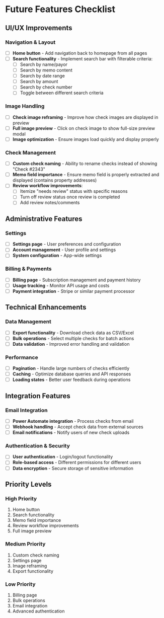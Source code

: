 # Future Features Checklist

## UI/UX Improvements

### Navigation & Layout
- [ ] **Home button** - Add navigation back to homepage from all pages
- [ ] **Search functionality** - Implement search bar with filterable criteria:
  - [ ] Search by name/payor
  - [ ] Search by memo content
  - [ ] Search by date range
  - [ ] Search by amount
  - [ ] Search by check number
  - [ ] Toggle between different search criteria

### Image Handling
- [ ] **Check image reframing** - Improve how check images are displayed in preview
- [ ] **Full image preview** - Click on check image to show full-size preview modal
- [ ] **Image optimization** - Ensure images load quickly and display properly

### Check Management
- [ ] **Custom check naming** - Ability to rename checks instead of showing "Check #2343"
- [ ] **Memo field importance** - Ensure memo field is properly extracted and displayed (contains property addresses)
- [ ] **Review workflow improvements**:
  - [ ] Itemize "needs review" status with specific reasons
  - [ ] Turn off review status once review is completed
  - [ ] Add review notes/comments

## Administrative Features

### Settings
- [ ] **Settings page** - User preferences and configuration
- [ ] **Account management** - User profile and settings
- [ ] **System configuration** - App-wide settings

### Billing & Payments
- [ ] **Billing page** - Subscription management and payment history
- [ ] **Usage tracking** - Monitor API usage and costs
- [ ] **Payment integration** - Stripe or similar payment processor

## Technical Enhancements

### Data Management
- [ ] **Export functionality** - Download check data as CSV/Excel
- [ ] **Bulk operations** - Select multiple checks for batch actions
- [ ] **Data validation** - Improved error handling and validation

### Performance
- [ ] **Pagination** - Handle large numbers of checks efficiently
- [ ] **Caching** - Optimize database queries and API responses
- [ ] **Loading states** - Better user feedback during operations

## Integration Features

### Email Integration
- [ ] **Power Automate integration** - Process checks from email
- [ ] **Webhook handling** - Accept check data from external sources
- [ ] **Email notifications** - Notify users of new check uploads

### Authentication & Security
- [ ] **User authentication** - Login/logout functionality
- [ ] **Role-based access** - Different permissions for different users
- [ ] **Data encryption** - Secure storage of sensitive information

## Priority Levels

### High Priority
1. Home button
2. Search functionality
3. Memo field importance
4. Review workflow improvements
5. Full image preview

### Medium Priority
1. Custom check naming
2. Settings page
3. Image reframing
4. Export functionality

### Low Priority
1. Billing page
2. Bulk operations
3. Email integration
4. Advanced authentication 